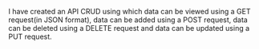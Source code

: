 I have created an API CRUD using which data can be viewed using a GET request(in JSON format), data can be added using a POST request, data can be deleted using a DELETE request and data can be updated using a PUT request.
